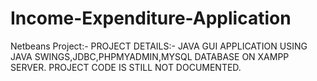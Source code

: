 # Income-Expenditure-Application
Netbeans Project:-
PROJECT DETAILS:-
JAVA GUI APPLICATION USING JAVA SWINGS,JDBC,PHPMYADMIN,MYSQL DATABASE ON XAMPP SERVER.
PROJECT CODE IS STILL NOT DOCUMENTED.
